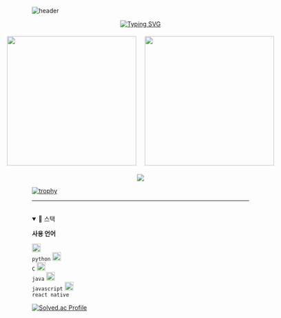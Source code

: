 ![header](https://capsule-render.vercel.app/api?type=waving&color=gradient&height=120&animation=fadeIn&section=footer&text=💻🖱️&fontAlign=80)

<div align="center">

[![Typing SVG](https://readme-typing-svg.herokuapp.com/?color=69C1E9&lines=Welcome,+i'm+Incheol_Park🐯🤖&font=Redressed&size=40)](https://git.io/typing-svg)

<div style="display: flex; justify-content: center; gap: 20px; margin: 20px 0;">
  <div style="flex: 1; text-align: center;">
    <a href="s">
      <img src="https://github-readme-stats.vercel.app/api/top-langs/?username=pic1085&layout=donut&theme=dracula" style="max-width: 100%; width: 300px;" />
    </a>
  </div>
  <div style="flex: 1; text-align: center;">
    <a href="s">
      <img src="https://github-readme-stats.vercel.app/api?username=pic1085&theme=nightowl&show_icons=true" style="max-width: 100%; width: 300px;" />
    </a>
  </div>
</div>

![](./profile-3d-contrib/profile-night-rainbow.svg)

<div align="left">

[![trophy](https://github-profile-trophy.vercel.app/?username=pic1085&theme=flat&column=8)](https://github.com/pic1085/)

---

<br />

<details open>
   
  <summary>🚀 스택</summary>
 
**사용 언어**

<code><img alt="Python" height="20" src="https://cdn.jsdelivr.net/gh/devicons/devicon/icons/python/python-original.svg"> python</code>
<code><img alt="C" height="20" src="https://cdn.jsdelivr.net/gh/devicons/devicon/icons/c/c-original.svg"> C</code>
<code><img alt="Java" height="20" src="https://cdn.jsdelivr.net/gh/devicons/devicon/icons/java/java-original.svg"> java</code>
<code><img alt="JavaScript" height="20" src="https://cdn.jsdelivr.net/gh/devicons/devicon/icons/javascript/javascript-original.svg"> javascript</code>
<code><img alt="React Native" height="20" src="https://cdn.jsdelivr.net/gh/devicons/devicon/icons/react/react-original.svg"> react native</code>

[![Solved.ac Profile](http://mazassumnida.wtf/api/v2/generate_badge?boj=incheol2250)](https://solved.ac/incheol2250/)
<br />
